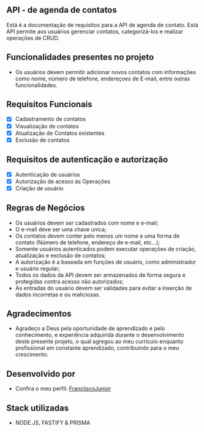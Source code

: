## API - de agenda de contatos

Está é a documentação de requisitos para a API de agenda de contato. Está API permite aos usuários gerenciar contatos, categorizá-los e realizar operações de CRUD.

## Funcionalidades presentes no projeto

- Os usuários devem permitir adicionar novos contatos com informações como nome, número de telefone, endereçoes de E-mail, entre outras funcionalidades.

## Requisitos Funcionais

- [X] Cadastramento de contatos
- [X] Visualização de contatos
- [X] Atualização de Contatos existentes
- [X] Exclusão de contatos

## Requisitos de autenticação e autorização

- [X] Autenticação de usuários
- [X] Autorização de acesso às Operações
- [X] Criação de usuário

## Regras de Negócios

- Os usuários devem ser cadastrados com nome e e-mail;
- O e-mail deve ser uma chave unica;
- Os contatos devem conter pelo menos um nome e uma forma de contato (Número de telefone, endereço de e-mail, etc...);
- Somente usuários autenticados podem executar operações de criação, atualização e exclusão de contatos;
- A autorização é a baseada em funções de usuário, como administrador e usuário regular;
- Todos os dados da API devem ser armazenados de forma segura e protegidas contra acesso não autorizados;
- As entradas do usuário devem ser validades para evitar a inserção de dados incorretas e ou maliciosas.

## Agradecimentos

- Agradeço a Deus pela oportunidade de aprendizado e pelo conhecimento, e experiência adquirida durante o desenvolvimento deste presente projeto, o qual agregou ao meu currículo enquanto profissional em constante aprendizado, contribuindo para o meu crescimento.

## Desenvolvido por

- Confira o meu perfil: [FranciiscoJunior](https://github.com/FranciiscoJunior)

## Stack utilizadas

- NODE.JS, FASTIFY & PRISMA
